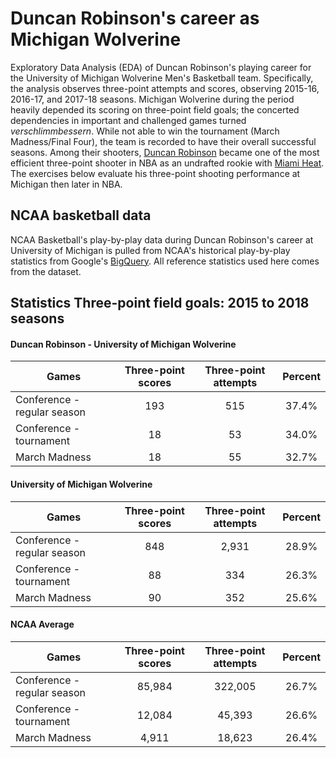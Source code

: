 # Duncan Robinson's career as Michigan Wolverine
Exploratory Data Analysis (EDA) of Duncan Robinson's playing career for the University of Michigan Wolverine Men's Basketball team. Specifically, the analysis observes three-point attempts and scores, observing 2015-16, 2016-17, and 2017-18 seasons. Michigan Wolverine during the period heavily depended its scoring on three-point field goals; the concerted dependencies in important and challenged games turned *verschlimmbessern*. While not able to win the tournament (March Madness/Final Four), the team is recorded to have their overall successful seasons. Among their shooters, [Duncan Robinson](https://mgoblue.com/sports/mens-basketball/roster/duncan-robinson/15226) became one of the most efficient three-point shooter in NBA as an undrafted rookie with [Miami Heat](https://www.nba.com/heat/news/heat-resigns-duncan-robinson). The exercises below evaluate his three-point shooting performance at Michigan then later in NBA.

## NCAA basketball data
NCAA Basketball's play-by-play data during Duncan Robinson's career at University of Michigan is pulled from NCAA's historical play-by-play statistics from Google's [BigQuery](https://console.cloud.google.com/marketplace/details/ncaa-bb-public/ncaa-basketball?pli=1). All reference statistics used here comes from the dataset.

## Statistics Three-point field goals: 2015 to 2018 seasons

#### Duncan Robinson - University of Michigan Wolverine

| Games | Three-point scores | Three-point attempts | Percent |
| --- | :---: | :---: | :---: |
| Conference - regular season | 193 | 515 | 37.4% |
| Conference - tournament | 18 | 53 | 34.0% |
| March Madness | 18 | 55 | 32.7% |

#### University of Michigan Wolverine

| Games | Three-point scores | Three-point attempts | Percent |
| --- | :---: | :---: | :---: |
| Conference - regular season | 848 | 2,931 | 28.9% |
| Conference - tournament | 88 | 334 | 26.3% |
| March Madness | 90 | 352 | 25.6% |

#### NCAA Average

| Games | Three-point scores | Three-point attempts | Percent |
| --- | :---: | :---: | :---: |
| Conference - regular season | 85,984 | 322,005 | 26.7% |
| Conference - tournament | 12,084 | 45,393 | 26.6% |
| March Madness | 4,911 | 18,623 | 26.4% |
